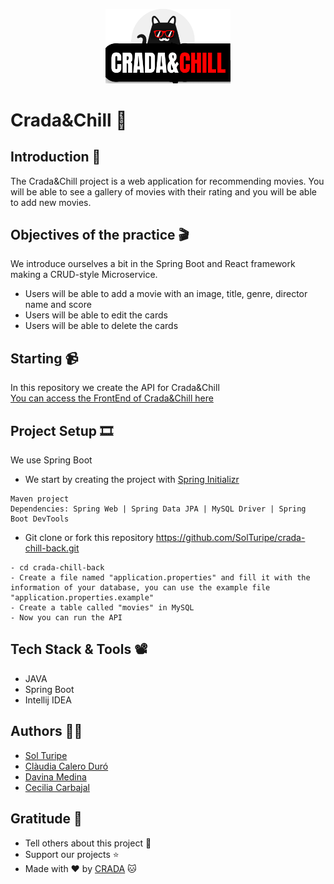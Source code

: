 <p align="center"><img src="./src/logo.png" width="200"></a></p>

# Crada&Chill 🍿

## Introduction 📼

The Crada&Chill project is a web application for recommending movies. You will be able to see a gallery of movies with their rating and you will be able to add new movies.

## Objectives of the practice 🎬

We introduce ourselves a bit in the Spring Boot and React framework making a CRUD-style Microservice.
* Users will be able to add a movie with an image, title, genre, director name and score
* Users will be able to edit the cards
* Users will be able to delete the cards

## Starting 📹

In this repository we create the API for Crada&Chill \
[You can access the FrontEnd of Crada&Chill here](https://github.com/SolTuripe/crada-chill-front)

## Project Setup 🎞

We use Spring Boot
- We start by creating the project with [Spring Initializr](https://start.spring.io/)
```
Maven project
Dependencies: Spring Web | Spring Data JPA | MySQL Driver | Spring Boot DevTools
```
- Git clone or fork this repository https://github.com/SolTuripe/crada-chill-back.git
```
- cd crada-chill-back
- Create a file named "application.properties" and fill it with the information of your database, you can use the example file "application.properties.example"
- Create a table called "movies" in MySQL
- Now you can run the API
```
## Tech Stack & Tools 📽

- JAVA
- Spring Boot
- Intellij IDEA

## Authors 👩‍💻

- [Sol Turipe](https://github.com/SolTuripe)
- [Clàudia Calero Duró](https://github.com/ClaudiaCalero)
- [Davina Medina](https://github.com/Davina-dev)
- [Cecilia Carbajal](https://github.com/belcar-ceci)

## Gratitude 💫

- Tell others about this project 📢
- Support our projects ⭐
- Made with ❤️ by [CRADA](https://github.com/crada2) 🐱
